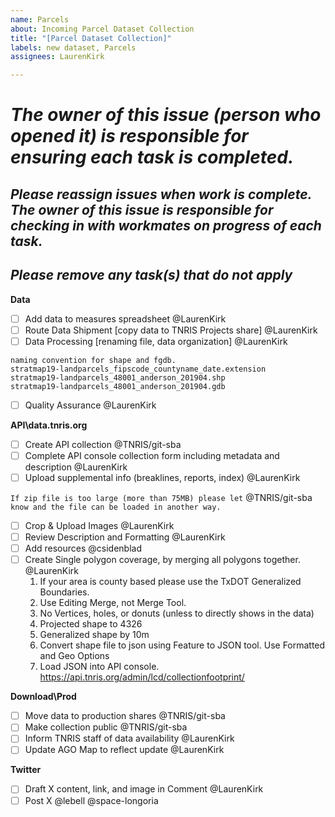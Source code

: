 ```yaml
---
name: Parcels
about: Incoming Parcel Dataset Collection
title: "[Parcel Dataset Collection]"
labels: new dataset, Parcels
assignees: LaurenKirk

---
```


# ***The owner of this issue (person who opened it) is responsible for ensuring each task is completed.***
## ***Please reassign issues when work is complete. The owner of this issue is responsible for checking in with workmates on progress of each task.***
## ***Please remove any task(s) that do not apply***

**Data**
- [ ] Add data to measures spreadsheet @LaurenKirk 
- [ ] Route Data Shipment [copy data to TNRIS Projects share] @LaurenKirk
- [ ] Data Processing [renaming file, data organization]  @LaurenKirk
```
naming convention for shape and fgdb.
stratmap19-landparcels_fipscode_countyname_date.extension
stratmap19-landparcels_48001_anderson_201904.shp
stratmap19-landparcels_48001_anderson_201904.gdb
```
- [ ] Quality Assurance @LaurenKirk

**API\data.tnris.org**
- [ ] Create API collection @TNRIS/git-sba
- [ ] Complete API console collection form including metadata and description @LaurenKirk 
- [ ] Upload supplemental info (breaklines, reports, index) @LaurenKirk

`If zip file is too large (more than 75MB) please let` @TNRIS/git-sba `know and the file can be loaded in another way.`
- [ ] Crop & Upload Images @LaurenKirk
- [ ] Review Description and Formatting @LaurenKirk
- [ ] Add resources  @csidenblad 
- [ ] Create Single polygon coverage, by merging all polygons together. @LaurenKirk
	1. If your area is county based please use the TxDOT Generalized Boundaries.
	2. Use Editing Merge, not Merge Tool.    
	3. No Vertices, holes, or donuts (unless to directly shows in the data)
	4. Projected shape to 4326
	5. Generalized shape by 10m
	6. Convert shape file to json using Feature to JSON tool. Use Formatted and Geo Options
	7. Load JSON into API console. https://api.tnris.org/admin/lcd/collectionfootprint/

**Download\Prod**
- [ ] Move data to production shares @TNRIS/git-sba
- [ ] Make collection public  @TNRIS/git-sba 
- [ ] Inform TNRIS staff of data availability @LaurenKirk
- [ ] Update AGO Map to reflect update @LaurenKirk

**Twitter**
- [ ] Draft X content, link, and image in Comment @LaurenKirk
- [ ] Post X @lebell @space-longoria
